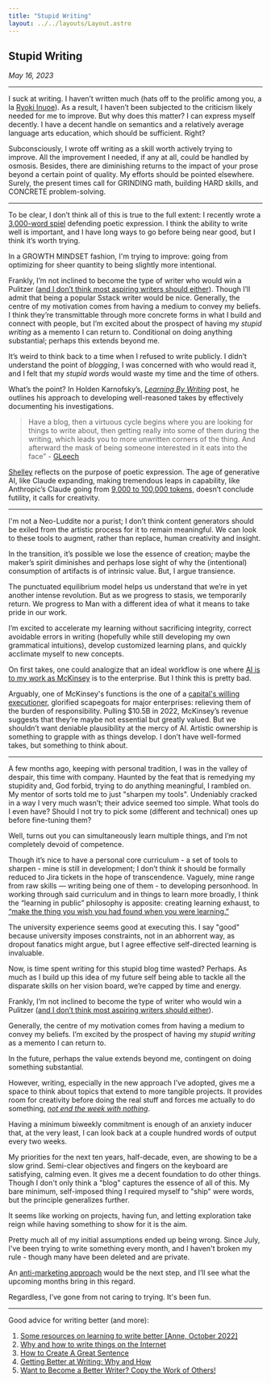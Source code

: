 ```yaml
---
title: "Stupid Writing"
layout: ../../layouts/Layout.astro
---
```


<h2> Stupid Writing </h2>
<p><i>May 16, 2023</i></p>

---

I suck at writing. I haven’t written much (hats off to the prolific among you, a la [Ryoki Inuoe](https://www.notion.so/Stupid-Writing-c6410076538649e9b3a63a5977650284)). As a result, I haven’t been subjected to the criticism likely needed for me to improve. But why does this matter? I can express myself decently. I have a decent handle on semantics and a relatively average language arts education, which should be sufficient. Right?

Subconsciously, I wrote off writing as a skill worth actively trying
to improve. All the improvement I needed, if any at all, could be 
handled by osmosis. Besides, there are diminishing returns
to the impact of your prose beyond a certain point of quality. My 
efforts should be pointed elsewhere. Surely, the present times call for 
GRINDING math, building HARD skills, and CONCRETE problem-solving.

---

To be clear, I don’t think all of this is true to the full extent: I recently wrote a [3,000-word spiel](https://www.hamidah.me/posts/poetrydefence/) defending poetic expression. I think the ability to write well is important, and I have long ways to go before being near good, but I think it’s worth trying. 

In a GROWTH MINDSET fashion, I'm trying to improve: going from optimizing for sheer quantity to being slightly more intentional.

Frankly, I’m not inclined to become the type of writer who would win a Pulitzer ([and I don’t think most aspiring writers should either](https://malwarwickonbooks.com/how-much-is-a-pulitzer-prize-worth/)). Though I’ll admit that being a popular Sstack writer would be nice. Generally, the centre of my motivation comes from having a medium to convey my beliefs. I think they’re transmittable through more concrete forms in what I build and connect with people, but I’m excited about the prospect of having my *stupid writing* as a memento I can return to. Conditional on doing anything substantial; perhaps this extends beyond me.

It’s weird to think back to a time when I refused to write publicly. I didn’t understand the point of *blogging*, I was concerned with who would read it, and I felt that my *stupid words* would waste my time and the time of others. 

What’s the point? In Holden Karnofsky’s, [*Learning By Writing*](https://www.cold-takes.com/learning-by-writing/) post, he outlines his approach to developing well-reasoned takes by effectively documenting his investigations.

>Have a blog, then a virtuous cycle begins where you are looking for things to write about, then getting really into some of them during the writing, which leads you to more unwritten corners of the thing. And afterward the mask of being someone interested in it eats into the face” - [GLeech](https://www.gleech.org/hype#:~:text=Have%20a%20blog%2C%20then%20a%20virtuous%20cycle%20begins%20where%20you%20are%20looking%20for%20things%20to%20write%20about%2C%20then%20getting%20really%20into%20some%20of%20them%20during%20the%20writing%2C%20which%20leads%20you%20to%20more%20unwritten%20corners%20of%20the%20thing.%20And%20afterward%20the%20mask%20of%20being%20someone%20interested%20in%20it%20eats%20into%20the%20face) 

[Shelley](https://www.poetryfoundation.org/articles/69388/a-defence-of-poetry) reflects on the purpose of poetic expression. The age of generative AI, like Claude expanding, making tremendous leaps in capability, like Anthropic’s Claude going from [9,000 to 100,000 tokens,](https://www.anthropic.com/index/100k-context-windows) doesn’t conclude futility, it calls for creativity. 

---

I'm not a Neo-Luddite nor a purist;  I don’t think content generators should be exiled from the artistic process for it to remain meaningful. We can look to these tools to augment, rather than replace, human creativity and insight.

In the transition, it’s possible we lose the essence of creation; maybe the maker’s spirit diminishes and perhaps lose sight of why the (intentional) consumption of artifacts is of intrinsic value. But, I argue transience. 

The punctuated equilibrium model helps us understand that we’re in yet another intense revolution. But as we progress to stasis, we temporarily return. We progress to Man with a different idea of what it means to take pride in our work.

I’m excited to accelerate my learning without sacrificing integrity, correct avoidable errors in writing (hopefully while still developing my own grammatical intuitions), develop customized learning plans, and quickly acclimate myself to new concepts.

On first takes, one could analogize that an ideal workflow is one where [AI is to my work as McKinsey](https://www.newyorker.com/science/annals-of-artificial-intelligence/will-ai-become-the-new-mckinsey) is to the enterprise. But I think this is pretty bad.

Arguably, one of McKinsey's functions is the one of a [capital's willing executioner](https://www.currentaffairs.org/2019/02/mckinsey-company-capitals-willing-executioners#:~:text=An%20insider's%20perspective%20on%20how,spreads%20the%20gospel%20of%20capitalism%E2%80%A6&text=The%20author%20of%20this%20piece%20has%20chosen%20to%20maintain%20anonymity.), glorified scapegoats for major enterprises: relieving them of the burden of responsibility.  Pulling $10.5B in 2022, McKinsey’s revenue suggests that they’re maybe not essential but greatly valued. But we shouldn’t want deniable plausibility at the mercy of AI. Artistic ownership is something to grapple with as things develop. I don’t have well-formed takes, but something to think about.

---

A few months ago, keeping with personal tradition, I was in the valley of despair, this time with company. Haunted by the feat that is remedying my stupidity and, God forbid, trying to do anything meaningful, I rambled on. My mentor of sorts told me to just "sharpen my tools".  Undeniably cracked in a way I very much wasn’t; their advice seemed too simple. What tools do I even have? Should I not try to pick some (different and technical) ones up before fine-tuning them?

Well, turns out you can simultaneously learn multiple things, and I’m not completely devoid of competence. 

Though it’s nice to have a personal core curriculum  - a set of tools to sharpen - mine is still in development; I don’t think it should be formally reduced to Jira tickets in the hope of transcendence. Vaguely, mine range from raw skills — writing being one of them - to developing personhood.  In working through said curriculum and in things to learn more broadly, I think the “learning in public” philosophy is apposite: creating learning exhaust, to [“make the thing you wish you had found when you were learning.”](https://www.notion.so/Stupid-Writing-c6410076538649e9b3a63a5977650284)

The university experience seems good at executing this. I say "good" because university imposes constraints, not in an abhorrent way, as dropout fanatics might argue, but I agree effective self-directed learning is invaluable. 

Now, is time spent writing for this stupid blog time wasted? Perhaps. As much as I build up this idea of my future self being able to tackle all the disparate skills on her vision board, we’re capped by time and energy. 

Frankly, I’m not inclined to become the type of writer who would win a Pulitzer ([and I don’t think most aspiring writers should either](https://malwarwickonbooks.com/how-much-is-a-pulitzer-prize-worth/)). 

Generally, the centre of my motivation comes from having a medium to convey my beliefs.  I’m excited by the prospect of having my *stupid writing* as a memento I can return to. 

In the future, perhaps the value extends beyond me, contingent on doing something substantial.

However, writing, especially in the new approach I’ve adopted, gives me a space to think about topics that extend to more tangible projects. It provides room for creativity before doing the real stuff and forces me actually to do something, *[not end the week with nothing](https://training.kalzumeus.com/newsletters/archive/do-not-end-the-week-with-nothing?curius=1417,2642,2438)*. 

Having a minimum biweekly commitment is enough of an anxiety inducer that, at the very least, I can look back at a couple hundred words of output every two weeks. 

My priorities for the next ten years, half-decade, even, are showing to be a slow grind. Semi-clear objectives and fingers on the keyboard are satisfying, calming even. It gives me a decent foundation to do other things. Though I don't only think a "blog" captures the essence of all of this. My bare minimum, self-imposed thing I required myself to "ship" were words, but the principle generalizes further.

It seems like working on projects, having fun, and letting exploration take reign while having something to show for it is the aim.

Pretty much all of my initial assumptions ended up being wrong. Since July, I've been trying to write something every month, and I haven't broken my rule - though many have been deleted and are private. 

An [anti-marketing approach](https://notes.nicolevanderhoeven.com/Anti-marketing) would be the next step, and I’ll see what the upcoming months bring in this regard. 

Regardless, I’ve gone from not caring to trying. It's been fun.

---

Good advice for writing better (and more):
1. [Some resources on learning to write better [Anne, October 2022]](https://docs.google.com/document/d/1WloTECTLIuP2hSzkUKutD286U5hIOQjZszEGAE0H8HA/edit)
2. [Why and how to write things on the Internet](https://www.benkuhn.net/writing/)
3. [How to Create A Great Sentence](https://thenarrativearc.org/sentence-and-syntax)
4. [Getting Better at Writing: Why and How](https://forum.effectivealtruism.org/posts/PgQdvoPRxZbw7Kqxu/getting-better-at-writing-why-and-how)
5. [Want to Become a Better Writer? Copy the Work of Others!](https://www.artofmanliness.com/career-wealth/career/want-to-become-a-better-writer-copy-the-work-of-others/?curius=2438) 
